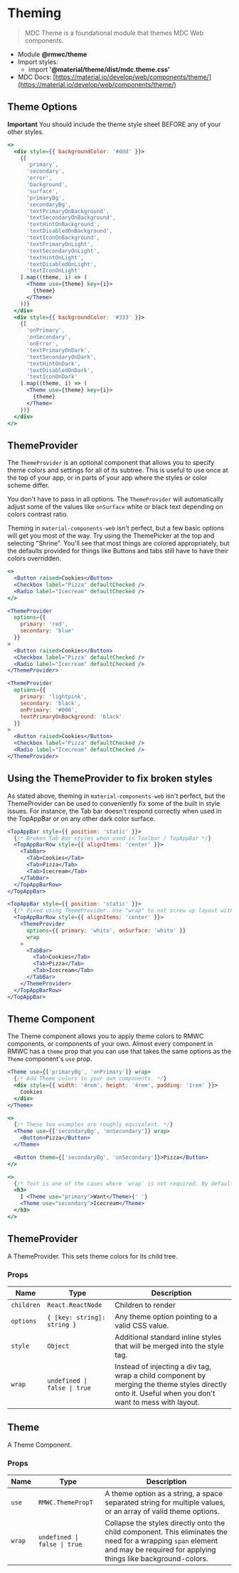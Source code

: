 # Theming

> MDC Theme is a foundational module that themes MDC Web components.

- Module **@rmwc/theme**
- Import styles:
  - import **'@material/theme/dist/mdc.theme.css'**
- MDC Docs: [https://material.io/develop/web/components/theme/](https://material.io/develop/web/components/theme/)

## Theme Options

**Important** You should include the theme style sheet BEFORE any of your other styles.

```jsx
<>
  <div style={{ backgroundColor: '#ddd' }}>
    {[
      'primary',
      'secondary',
      'error',
      'background',
      'surface',
      'primaryBg',
      'secondaryBg',
      'textPrimaryOnBackground',
      'textSecondaryOnBackground',
      'textHintOnBackground',
      'textDisabledOnBackground',
      'textIconOnBackground',
      'textPrimaryOnLight',
      'textSecondaryOnLight',
      'textHintOnLight',
      'textDisabledOnLight',
      'textIconOnLight'
    ].map((theme, i) => (
      <Theme use={theme} key={i}>
        {theme}
      </Theme>
    ))}
  </div>
  <div style={{ backgroundColor: '#333' }}>
    {[
      'onPrimary',
      'onSecondary',
      'onError',
      'textPrimaryOnDark',
      'textSecondaryOnDark',
      'textHintOnDark',
      'textDisabledOnDark',
      'textIconOnDark'
    ].map((theme, i) => (
      <Theme use={theme} key={i}>
        {theme}
      </Theme>
    ))}
  </div>
</>
```

## ThemeProvider

The `ThemeProvider` is an optional component that allows you to specify theme colors and settings for all of its subtree. This is useful to use once at the top of your app, or in parts of your app where the styles or color scheme differ.

You don't have to pass in all options. The `ThemeProvider` will automatically adjust some of the values like `onSurface` white or black text depending on colors contrast ratio.

Theming in `material-components-web` isn't perfect, but a few basic options will get you most of the way. Try using the ThemePicker at the top and selecting "Shrine". You'll see that most things are colored appropriately, but the defaults provided for things like Buttons and tabs still have to have their colors overridden.

```jsx
<>
  <Button raised>Cookies</Button>
  <Checkbox label="Pizza" defaultChecked />
  <Radio label="Icecream" defaultChecked />
</>
```

```jsx
<ThemeProvider
  options={{
    primary: 'red',
    secondary: 'blue'
  }}
>
  <Button raised>Cookies</Button>
  <Checkbox label="Pizza" defaultChecked />
  <Radio label="Icecream" defaultChecked />
</ThemeProvider>
```

```jsx
<ThemeProvider
  options={{
    primary: 'lightpink',
    secondary: 'black',
    onPrimary: '#000',
    textPrimaryOnBackground: 'black'
  }}
>
  <Button raised>Cookies</Button>
  <Checkbox label="Pizza" defaultChecked />
  <Radio label="Icecream" defaultChecked />
</ThemeProvider>
```

## Using the ThemeProvider to fix broken styles

As stated above, theming in `material-components-web` isn't perfect, but the ThemeProvider can be used to conveniently fix some of the built in style issues. For instance, the Tab bar doesn't respond correctly when used in the TopAppBar or on any other dark color surface.

```jsx
<TopAppBar style={{ position: 'static' }}>
  {/* Broken Tab Bar styles when used in Toolbar / TopAppBar */}
  <TopAppBarRow style={{ alignItems: 'center' }}>
    <TabBar>
      <Tab>Cookies</Tab>
      <Tab>Pizza</Tab>
      <Tab>Icecream</Tab>
    </TabBar>
  </TopAppBarRow>
</TopAppBar>
```

```jsx
<TopAppBar style={{ position: 'static' }}>
  {/* Fixed using ThemeProvider. Use "wrap" to not screw up layout with an extra div. */}
  <TopAppBarRow style={{ alignItems: 'center' }}>
    <ThemeProvider
      options={{ primary: 'white', onSurface: 'white' }}
      wrap
    >
      <TabBar>
        <Tab>Cookies</Tab>
        <Tab>Pizza</Tab>
        <Tab>Icecream</Tab>
      </TabBar>
    </ThemeProvider>
  </TopAppBarRow>
</TopAppBar>
```

## Theme Component

The Theme component allows you to apply theme colors to RMWC components, or components of your own. Almost every component in RMWC has a `theme` prop that you can use that takes the same options as the `Theme` component's `use` prop.

```jsx
<Theme use={['primaryBg', 'onPrimary']} wrap>
  {/* Add Theme colors to your own components. */}
  <div style={{ width: '4rem', height: '4rem', padding: '1rem' }}>
    Cookies
  </div>
</Theme>
```

```jsx
<>
  {/* These two examples are roughly equivalent. */}
  <Theme use={['secondaryBg', 'onSecondary']} wrap>
    <Button>Pizza</Button>
  </Theme>

  <Button theme={['secondaryBg', 'onSecondary']}>Pizza</Button>
</>
```

```jsx
<>
  {/* Text is one of the cases where `wrap` is not required. By default `Theme` will insert `span` tags. */}
  <h3>
    I <Theme use="primary">Want</Theme>{' '}
    <Theme use="secondary">Icecream</Theme>
  </h3>
</>
```

## ThemeProvider
A ThemeProvider. This sets theme colors for its child tree.

### Props

| Name | Type | Description |
|------|------|-------------|
| `children` | `React.ReactNode` | Children to render |
| `options` | `{ [key: string]: string }` | Any theme option pointing to a valid CSS value. |
| `style` | `Object` | Additional standard inline styles that will be merged into the style tag. |
| `wrap` | `undefined \| false \| true` | Instead of injecting a div tag, wrap a child component by merging the theme styles directly onto it. Useful when you don't want to mess with layout. |


## Theme
A Theme Component.

### Props

| Name | Type | Description |
|------|------|-------------|
| `use` | `RMWC.ThemePropT` | A theme option as a string, a space separated string for multiple values, or an array of valid theme options. |
| `wrap` | `undefined \| false \| true` | Collapse the styles directly onto the child component. This eliminates the need for a wrapping `span` element and may be required for applying things like background-colors. |


